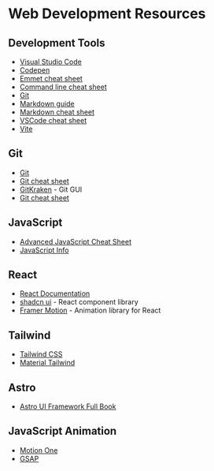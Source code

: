 # Web Development Resources

## Development Tools
- [Visual Studio Code](https://code.visualstudio.com/)
- [Codepen](https://codepen.io/)
- [Emmet cheat sheet](https://docs.emmet.io/cheat-sheet/)
- [Command line cheat sheet](https://www.git-tower.com/blog/command-line-cheat-sheet/)
- [Git](https://git-scm.com/)
- [Markdown guide](https://www.markdownguide.org/)
- [Markdown cheat sheet](https://markdown-it.github.io/)
- [VSCode cheat sheet](https://drive.google.com/file/d/1eTyZOZidPKD1lkJ1fC2N067pOtt58XEU/view)
- [Vite](https://vitejs.dev/)

## Git
- [Git](https://git-scm.com/)
- [Git cheat sheet](https://education.github.com/git-cheat-sheet-education.pdf)
- [GitKraken](https://www.gitkraken.com/) - Git GUI
- [Git cheat sheet](https://cdn.fs.teachablecdn.com/O3sHNsAnSARDUwO28Jp3)

## JavaScript
- [Advanced JavaScript Cheat Sheet](https://zerotomastery.io/cheatsheets/javascript-cheatsheet-the-advanced-concepts/?utm_source=udemy&utm_medium=coursecontent)
- [JavaScript Info](https://javascript.info/)

## React
- [React Documentation](https://react.dev/)
- [shadcn ui](https://ui.shadcn.com/) - React component library
- [Framer Motion](https://github.com/framer/motion) - Animation library for React

## Tailwind
- [Tailwind CSS](https://tailwindcss.com/)
- [Material Tailwind](https://www.material-tailwind.com/)

## Astro
- [Astro UI Framework Full Book](https://www.freecodecamp.org/news/how-to-use-the-astro-ui-framework/)

## JavaScript Animation
- [Motion One](https://motion.dev/)
- [GSAP](https://greensock.com/gsap/)
